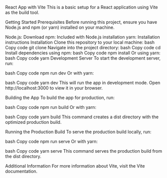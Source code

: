 React App with Vite
This is a basic setup for a React application using Vite as the build tool.

Getting Started
Prerequisites
Before running this project, ensure you have Node.js and npm (or yarn) installed on your machine.

Node.js: Download
npm: Included with Node.js installation
yarn: Installation instructions
Installation
Clone this repository to your local machine:
bash
Copy code
git clone <repository-url>
Navigate into the project directory:
bash
Copy code
cd <project-directory>
Install dependencies using npm:
bash
Copy code
npm install
Or using yarn:
bash
Copy code
yarn
Development Server
To start the development server, run:

bash
Copy code
npm run dev
Or with yarn:

bash
Copy code
yarn dev
This will run the app in development mode. Open http://localhost:3000 to view it in your browser.

Building the App
To build the app for production, run:

bash
Copy code
npm run build
Or with yarn:

bash
Copy code
yarn build
This command creates a dist directory with the optimized production build.

Running the Production Build
To serve the production build locally, run:

bash
Copy code
npm run serve
Or with yarn:

bash
Copy code
yarn serve
This command serves the production build from the dist directory.

Additional Information
For more information about Vite, visit the Vite documentation.
